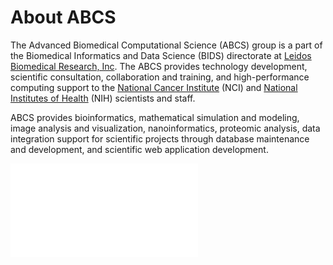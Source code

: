 # About ABCS

The Advanced Biomedical Computational Science (ABCS) group is a part of the Biomedical Informatics and Data Science (BIDS) directorate at [Leidos Biomedical Research, Inc](https://www.leidos.com/company/subsidiaries/leidos-biomedical-research). The ABCS provides technology development, scientific consultation, collaboration and training, and high-performance computing support to the [National Cancer Institute](https://www.cancer.gov) (NCI) and [National Institutes of Health](https://www.nih.gov) (NIH) scientists and staff.

ABCS provides bioinformatics, mathematical simulation and modeling, image analysis and visualization, nanoinformatics, proteomic analysis, data integration support for scientific projects through database maintenance and development, and scientific web application development.

![ABCS Graphic](assets/images/ABCSgraphic.pdf)